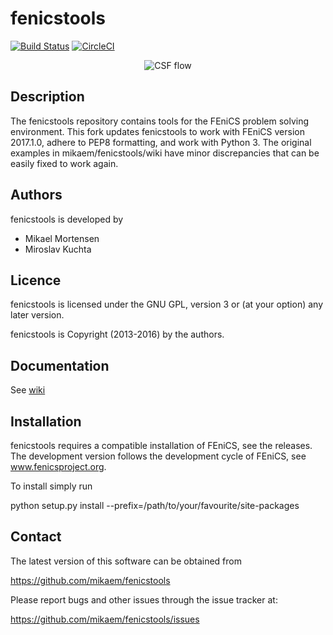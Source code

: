 fenicstools
===========

[![Build Status](https://travis-ci.org/mikaem/fenicstools.svg?branch=master)](https://travis-ci.org/mikaem/fenicstools)
[![CircleCI](https://circleci.com/gh/mikaem/fenicstools/tree/master.svg?style=svg)](https://circleci.com/gh/mikaem/fenicstools/tree/master)

<p align="center">
  <img src="https://www.dropbox.com/s/bol4v776lhugiyn/csf_sliced2.png?dl=1" alt="CSF flow"/>
</p>

Description
-----------

The fenicstools repository contains tools for the FEniCS problem solving environment.  This fork updates fenicstools to work with FEniCS version 2017.1.0, adhere to PEP8 formatting, and work with Python 3.  The original examples in mikaem/fenicstools/wiki have minor discrepancies that can be easily fixed to work again.


Authors
-------

fenicstools is developed by

  * Mikael Mortensen
  * Miroslav Kuchta

Licence
-------

fenicstools is licensed under the GNU GPL, version 3 or (at your option) any
later version.

fenicstools is Copyright (2013-2016) by the authors.

Documentation
-------------

See [wiki](https://github.com/mikaem/fenicstools/wiki)

Installation
------------

fenicstools requires a compatible installation of FEniCS, see the releases.
The development version follows the development cycle of FEniCS, see 
www.fenicsproject.org.

To install simply run

  python setup.py install --prefix=/path/to/your/favourite/site-packages

Contact
-------

The latest version of this software can be obtained from

  https://github.com/mikaem/fenicstools

Please report bugs and other issues through the issue tracker at:

  https://github.com/mikaem/fenicstools/issues

